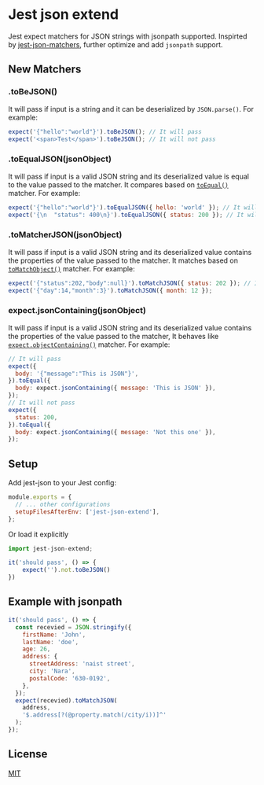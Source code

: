 # Jest json extend

Jest expect matchers for JSON strings with jsonpath supported. Inspirted by [jest-json-matchers](https://github.com/debugmaster/jest-json-matchers), further optimize and add `jsonpath` support.

## New Matchers

### .toBeJSON()

It will pass if input is a string and it can be deserialized by `JSON.parse()`. For example:

```js
expect('{"hello":"world"}').toBeJSON(); // It will pass
expect('<span>Test</span>').toBeJSON(); // It will not pass
```

### .toEqualJSON(jsonObject)

It will pass if input is a valid JSON string and its deserialized value is equal to the value passed to the matcher. It compares based on [`toEqual()`](https://jestjs.io/docs/en/expect#toequalvalue) matcher. For example:

```js
expect('{"hello":"world"}').toEqualJSON({ hello: 'world' }); // It will pass
expect('{\n  "status": 400\n}').toEqualJSON({ status: 200 }); // It will not pass
```

### .toMatcherJSON(jsonObject)

It will pass if input is a valid JSON string and its deserialized value contains the properties of the value passed to the matcher. It matches based on [`toMatchObject()`](https://jestjs.io/docs/en/expect#tomatchobjectobject) matcher. For example:

```js
expect('{"status":202,"body":null}').toMatchJSON({ status: 202 }); // It will pass
expect('{"day":14,"month":3}').toMatchJSON({ month: 12 });
```

### expect.jsonContaining(jsonObject)

It will pass if input is a valid JSON string and its deserialized value contains the properties of the value passed to the matcher, It behaves like [`expect.objectContaining()`](https://jestjs.io/docs/en/expect#expectobjectcontainingobject) matcher. For example:

```js
// It will pass
expect({
  body: '{"message":"This is JSON"}',
}).toEqual({
  body: expect.jsonContaining({ message: 'This is JSON' }),
});
// It will not pass
expect({
  status: 200,
}).toEqual({
  body: expect.jsonContaining({ message: 'Not this one' }),
});
```

## Setup

Add jest-json to your Jest config:

```js
module.exports = {
  // ... other configurations
  setupFilesAfterEnv: ['jest-json-extend'],
};
```

Or load it explicitly

```js
import jest-json-extend;

it('should pass', () => {
    expect('').not.toBeJSON()
})
```

## Example with jsonpath

```js
it('should pass', () => {
  const recevied = JSON.stringify({
    firstName: 'John',
    lastName: 'doe',
    age: 26,
    address: {
      streetAddress: 'naist street',
      city: 'Nara',
      postalCode: '630-0192',
    },
  });
  expect(recevied).toMatchJSON(
    address,
    '$.address[?(@property.match(/city/i))]^'
  );
});
```

## License
[MIT](LICENSE)